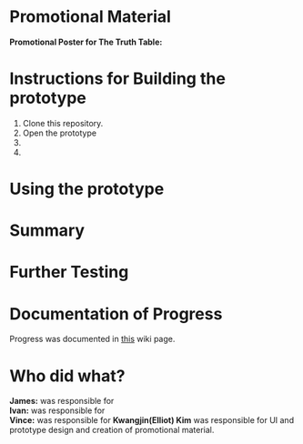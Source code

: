 # Promotional Material

**Promotional Poster for The Truth Table:**

# Instructions for Building the prototype
1. Clone this repository.
2. Open the prototype 
3.
4.

# Using the prototype


# Summary 

# Further Testing

# Documentation of Progress
Progress was documented in [this](https://github.com/deco3500-2018/DROP-TABLE-star/wiki) wiki page.

# Who did what?
**James:** was responsible for   
**Ivan:** was responsible for   
**Vince:** was responsible for 
**Kwangjin(Elliot) Kim** was responsible for UI and prototype design and creation of promotional material.
